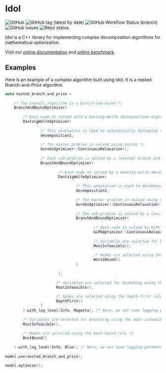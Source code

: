 # Idol

![GitHub](https://img.shields.io/github/license/hlefebvr/idol)
![GitHub tag (latest by date)](https://img.shields.io/github/v/tag/hlefebvr/idol?label=version)
![GitHub Workflow Status (branch)](https://img.shields.io/github/actions/workflow/status/hlefebvr/idol/cmake.yml?branch=main)
![GitHub issues](https://img.shields.io/github/issues-raw/hlefebvr/idol)
![Repo status](https://www.repostatus.org/badges/latest/wip.svg)

Idol is a C++ library for implementing complex decomposition algorithms for
mathematical optimization.

Visit our [online documentation](https://hlefebvr.github.io/idol/) and [online benchmark](https://hlefebvr.github.io/idol_benchmark/GAP.render.html).

## Examples

Here is an example of a complex algorithm built using idol. It is a nested Branch-and-Price algorithm.

```cpp
auto nested_branch_and_price = 
            
    /* The overall algorithm is a branch-and-bound */
    BranchAndBoundOptimizer(
        
        /* Each node is solved with a Dantzig-Wolfe decomposition algorithm */
        DantzigWolfeOptimizer(
    
                /* This annotation is used to automatically decompose the problem */
                decomposition1,
    
                /* The master problem is solved using Gurobi */
                GurobiOptimizer::ContinuousRelaxation(), 
                
                /* Each sub-problem is solved by a (nested) branch-and-bound algorithm */
                BranchAndBoundOptimizer(
                        
                        /* Each node is solved by a dantzig-wolfe decomposition algorithm */
                        DantzigWolfeOptimizer(
                                
                                /* This annotation is used to decompose the sub-problem again */
                                decomposition2,
                                
                                /* The master problem is solved using Gurobi */
                                GurobiOptimizer::ContinuousRelaxation(),
    
                                /* The sub-problem is solved by a (nested) branch-and-bound algorithm [we could have used GurobiOptimizer instead] */
                                BranchAndBoundOptimizer(
                                        
                                        /* Each node is solved by GLPK */
                                        GLPKOptimizer::ContinuousRelaxation(),
    
                                        /* Variables are selected for branching using the most-infeasible rule */
                                        MostInfeasible(),
                                        
                                        /* Nodes are selected using the worst-bound rule */
                                        WorstBound()
                                )
    
                        ),
                       
                       /* Variables are selected for branching using the most-infeasible rule */
                       MostInfeasible(),
                       
                       /* Nodes are selected using the depth-first rule */
                       DepthFirst()
                )
        ).with_log_level(Info, Magenta), /* Here, we set some logging parameters */
    
        /* Variables are selected for branching using the most-infeasible rule */
        MostInfeasible(),
    
        /* Nodes are selected using the best-bound rule */
        BestBound()
        
    ).with_log_level(Info, Blue); /* Here, we set some logging parameters */
    
model.use(nested_branch_and_price);

model.optimize();
```